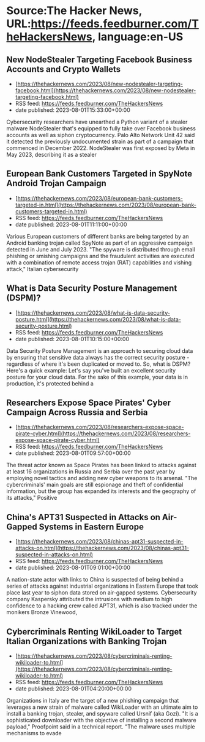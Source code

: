 # Source:The Hacker News, URL:https://feeds.feedburner.com/TheHackersNews, language:en-US

## New NodeStealer Targeting Facebook Business Accounts and Crypto Wallets
 - [https://thehackernews.com/2023/08/new-nodestealer-targeting-facebook.html](https://thehackernews.com/2023/08/new-nodestealer-targeting-facebook.html)
 - RSS feed: https://feeds.feedburner.com/TheHackersNews
 - date published: 2023-08-01T15:33:00+00:00

Cybersecurity researchers have unearthed a Python variant of a stealer malware NodeStealer that's equipped to fully take over Facebook business accounts as well as siphon cryptocurrency.
Palo Alto Network Unit 42 said it detected the previously undocumented strain as part of a campaign that commenced in December 2022.
NodeStealer was first exposed by Meta in May 2023, describing it as a stealer

## European Bank Customers Targeted in SpyNote Android Trojan Campaign
 - [https://thehackernews.com/2023/08/european-bank-customers-targeted-in.html](https://thehackernews.com/2023/08/european-bank-customers-targeted-in.html)
 - RSS feed: https://feeds.feedburner.com/TheHackersNews
 - date published: 2023-08-01T11:11:00+00:00

Various European customers of different banks are being targeted by an Android banking trojan called SpyNote as part of an aggressive campaign detected in June and July 2023.
"The spyware is distributed through email phishing or smishing campaigns and the fraudulent activities are executed with a combination of remote access trojan (RAT) capabilities and vishing attack," Italian cybersecurity

## What is Data Security Posture Management (DSPM)?
 - [https://thehackernews.com/2023/08/what-is-data-security-posture.html](https://thehackernews.com/2023/08/what-is-data-security-posture.html)
 - RSS feed: https://feeds.feedburner.com/TheHackersNews
 - date published: 2023-08-01T10:15:00+00:00

Data Security Posture Management is an approach to securing cloud data by ensuring that sensitive data always has the correct security posture - regardless of where it's been duplicated or moved to.
So, what is DSPM? Here's a quick example:
Let's say you've built an excellent security posture for your cloud data. For the sake of this example, your data is in production, it's protected behind a

## Researchers Expose Space Pirates' Cyber Campaign Across Russia and Serbia
 - [https://thehackernews.com/2023/08/researchers-expose-space-pirate-cyber.html](https://thehackernews.com/2023/08/researchers-expose-space-pirate-cyber.html)
 - RSS feed: https://feeds.feedburner.com/TheHackersNews
 - date published: 2023-08-01T09:57:00+00:00

The threat actor known as Space Pirates has been linked to attacks against at least 16 organizations in Russia and Serbia over the past year by employing novel tactics and adding new cyber weapons to its arsenal.
"The cybercriminals' main goals are still espionage and theft of confidential information, but the group has expanded its interests and the geography of its attacks," Positive

## China's APT31 Suspected in Attacks on Air-Gapped Systems in Eastern Europe
 - [https://thehackernews.com/2023/08/chinas-apt31-suspected-in-attacks-on.html](https://thehackernews.com/2023/08/chinas-apt31-suspected-in-attacks-on.html)
 - RSS feed: https://feeds.feedburner.com/TheHackersNews
 - date published: 2023-08-01T09:01:00+00:00

A nation-state actor with links to China is suspected of being behind a series of attacks against industrial organizations in Eastern Europe that took place last year to siphon data stored on air-gapped systems.
Cybersecurity company Kaspersky attributed the intrusions with medium to high confidence to a hacking crew called APT31, which is also tracked under the monikers Bronze Vinewood,

## Cybercriminals Renting WikiLoader to Target Italian Organizations with Banking Trojan
 - [https://thehackernews.com/2023/08/cybercriminals-renting-wikiloader-to.html](https://thehackernews.com/2023/08/cybercriminals-renting-wikiloader-to.html)
 - RSS feed: https://feeds.feedburner.com/TheHackersNews
 - date published: 2023-08-01T04:20:00+00:00

Organizations in Italy are the target of a new phishing campaign that leverages a new strain of malware called WikiLoader with an ultimate aim to install a banking trojan, stealer, and spyware called Ursnif (aka Gozi).
"It is a sophisticated downloader with the objective of installing a second malware payload," Proofpoint said in a technical report. "The malware uses multiple mechanisms to evade

